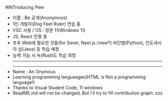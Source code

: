 #INTroducing Peer

- 이름 : Be 공개(Anonymous)
- 1인 개발자(Dog Feet Ruler) 연습 중
- VSC 사용 / OS : 창문 11(Windows 11)
- JS, React 진행 중
- 추후 Web에 필요한 것들(for Sever, Next.js /view?) 비단뱀(Python), 인도네시아 섬(Java) 등 학습 예정
- 능력 가능 시 녹(Rust)도 학습 희망
  ────────────────────────────────────────────────────────────────────────────────────────────────
- Name : An Onymous
- Learning programming langueages(HTML is Not a programming language!)
- Thanks to Visual Student Code, 11 windows
- ReadME.md will not be changed, But I'll try to fill contribution graph.
  zzz
